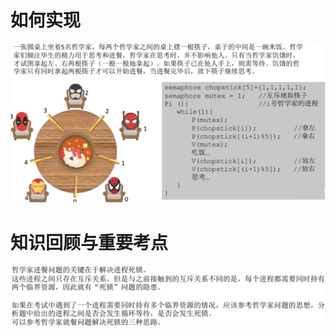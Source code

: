 # 如何实现
<img src="img/../../img/哲学家问题如何实现.png">

# 知识回顾与重要考点
<img src="img/../../img/哲学家问题知识回顾与重要考点.png">